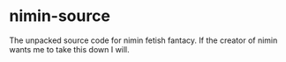 # nimin-source
The unpacked source code for nimin fetish fantacy. If the creator of nimin wants me to take this down I will.
